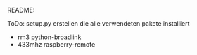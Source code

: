 README:

ToDo:
setup.py erstellen die alle verwendeten pakete installiert
- rm3 python-broadlink
- 433mhz raspberry-remote